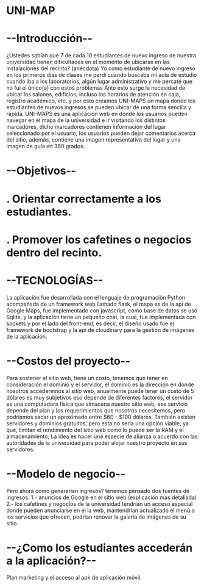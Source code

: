 # UNI-MAP
# --Introducción--
¿Ustedes sabían que 7 de cada 10 estudiantes de nuevo ingreso de nuestra universidad tienen dificultades en el momento de ubicarse en las instalaciones del recinto?
(anécdota) Yo como estudiante de nuevo ingreso en los primeros días de clases me perdí cuando buscaba mi aula de estudio cuando iba a los laboratorios, algún lugar administrativo y me percaté que no fui el único(a) con estos problemas Ante esto surge la necesidad de ubicar los salones, edificios, incluso los horarios de atención en caja, registro académico, etc.
y por esto creamos UNI-MAPS un mapa donde los estudiantes de nuevos ingresos se pueden ubicar de una forma sencilla y rápida.
UNI-MAPS es una aplicación web en donde los usuarios pueden navegar en el mapa de la universidad e ir visitando los distintos marcadores, dicho marcadores contienen información del lugar seleccionado por el usuario, los usuarios pueden dejar comentarios acerca del sitio, además, contiene una imagen representativa del lugar y una imagen de guía en 360 grados.

# --Objetivos--
# .   	Orientar correctamente a los estudiantes.
# .   	Promover los cafetines o negocios dentro del recinto.

# --TECNOLOGÍAS--
La aplicación fue desarrollada con el lenguaje de programación Python acompañada de un framework web llamado flask, el mapa es de la api de Google Maps, fue implementado con javascript, como base de datos se usó Sqlite, y la aplicación tiene un pequeño chat, la cual, fue implementada con sockets y por el lado del front-end, es decir, el diseño usado fue el framework de bootstrap y la api de cloudinary para la gestión de imágenes de la aplicación.

# --Costos del proyecto--
Para sostener el sitio web, tiene un costo, tenemos que tener en consideración el dominio y el servidor, el dominio es la dirección en donde nosotros accederemos al sitio web, anualmente puede tener un costo de 5 dólares es muy subjetivos eso depende de diferentes factores, el servidor es una computadora física que almacena nuestro sitio web, ese servicio depende del plan y los requerimientos que nosotros necesitemos, pero podríamos sacar un aproximado entre $60 - $100 dólares.
También existen servidores y dominios gratuitos, pero esta no sería una opción viable, ya que, limitan el rendimiento del sitio web como lo puede ser la RAM y el almacenamiento; La idea es hacer una especie de alianza o acuerdo con las autoridades de la universidad para poder alojar nuestro proyecto en sus servidores.


# --Modelo de negocio--
Pero ahora como generarían ingresos? tenemos pensado dos fuentes de ingresos:
1.- anuncios de Google en el sitio web (explicación más detallada)
2.- los cafetines y negocios de la universidad tendrían un acceso especial donde pueden anunciarse en el la web, mantendrían actualizado el menú o los servicios que ofrecen, podrían renovar la galería de imágenes de su sitio.

# --¿Como los estudiantes accederán a la aplicación?--
Plan marketing y el acceso al apk de aplicación móvil.


